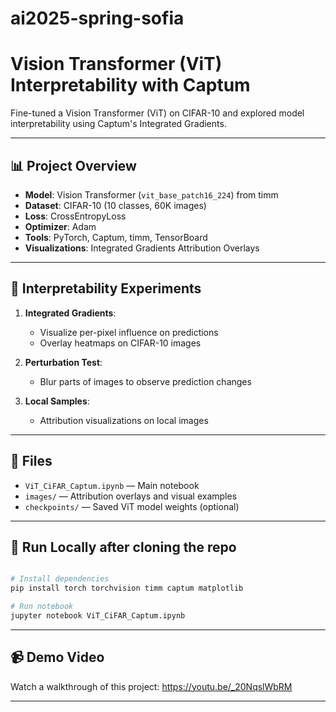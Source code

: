 # ai2025-spring-sofia

# Vision Transformer (ViT) Interpretability with Captum

Fine-tuned a Vision Transformer (ViT) on CIFAR-10 and explored model interpretability using Captum's Integrated Gradients.

---

## 📊 Project Overview
- **Model**: Vision Transformer (`vit_base_patch16_224`) from timm
- **Dataset**: CIFAR-10 (10 classes, 60K images)
- **Loss**: CrossEntropyLoss
- **Optimizer**: Adam
- **Tools**: PyTorch, Captum, timm, TensorBoard
- **Visualizations**: Integrated Gradients Attribution Overlays

---

## 🧠 Interpretability Experiments
1. **Integrated Gradients**:
   - Visualize per-pixel influence on predictions
   - Overlay heatmaps on CIFAR-10 images

2. **Perturbation Test**:
   - Blur parts of images to observe prediction changes

3. **Local Samples**:
   - Attribution visualizations on local images

---

## 📂 Files
- `ViT_CiFAR_Captum.ipynb` — Main notebook
- `images/` — Attribution overlays and visual examples
- `checkpoints/` — Saved ViT model weights (optional)

---

## 🚀 Run Locally after cloning the repo
```bash

# Install dependencies
pip install torch torchvision timm captum matplotlib

# Run notebook
jupyter notebook ViT_CiFAR_Captum.ipynb
```

---

## 📹 Demo Video
Watch a walkthrough of this project:
https://youtu.be/_20NqslWbRM

---


